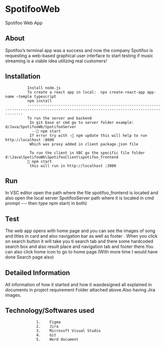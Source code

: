 # SpotifooWeb
Spotifoo Web App

## About

Spotifoo’s terminal app was a success and now the company Spotifoo is requesting a web-based graphical user interface to start testing if music streaming is a viable idea utilizing real customers!
## Installation

              Install node.js 
              To create a react app in local:  npx create-react-app app-name –temple typescript
              npm install 
              ------------------------------------------------------------------------------------------------------------------------------------------
              To run the server and backend
               In git base or cmd go to server folder example:    d/Java/SpotifooWb/SpotifooServer
                -- npm start 
               If error try with - npm update this will help to run http://localhost :8080
               Which was proxy added in client package.json file

               To run the client in VBC go the specific file folder d:\Java\SpotifooWb\SpotifooClient\spotifoo_frontend
              	npm start
               this will run in http://localhost :3000 
               
## Run 
In VSC editor open the path where the file spotifoo_frontend is located  and  also open  the local server SpotifooServer path where it is located  in cmd prompt 
--- then   type npm start( in both)
 
 ## Test
 The web app opens with home page and you can see the images of song and titles in card and also navigation bar as well as footer . When you click on search button it will take you ti search tab and there some hardcoded 
 search box and also result place and navigation tab and footer there.You can also click home icon to go to home page.(With more time I would have done Search page also)
 
 ## Detailed Information
 All information of how it started and how it wasdesigned all explained in documents in project requirement Folder attached above.Also having Jira images.
 
 ## Technology/Softwares used
     
                  1.	Figma
                  2.	Jira
                  3.	Microsoft Visual Studio
                  4.	Git
                  5.	Word document


